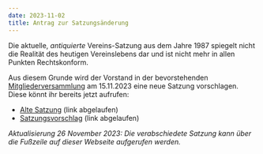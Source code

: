 ```yaml
---
date: 2023-11-02
title: Antrag zur Satzungsänderung
---
```


Die aktuelle, _antiquierte_ Vereins-Satzung aus dem Jahre 1987 spiegelt nicht die Realität des heutigen Vereinslebens dar und ist nicht mehr in allen Punkten Rechtskonform.

Aus diesem Grunde wird der Vorstand in der bevorstehenden <a href="/einladung-zur-hauptversammlung-fuer-das-jahr-2023">Mitgliederversammlung</a> am 15.11.2023 eine neue Satzung vorschlagen. Diese könnt ihr bereits jetzt aufrufen:

- <a href="#">Alte Satzung</a> (link abgelaufen)
- <a href="#">Satzungsvorschlag</a> (link abgelaufen)

_Aktualisierung 26 November 2023: Die verabschiedete Satzung kann über die Fußzeile auf dieser Webseite aufgerufen werden._
